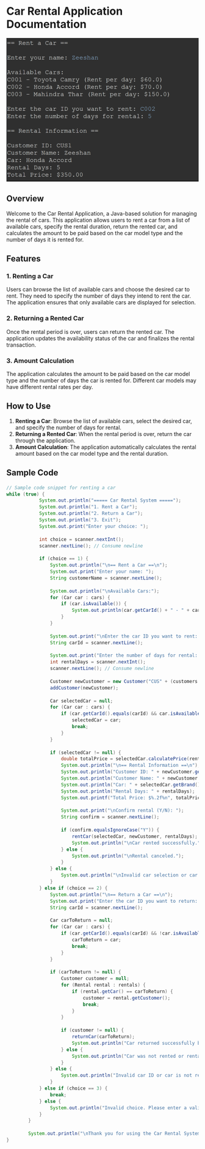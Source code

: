 # Car Rental Application Documentation

![image.info](car-ren-snapshot.png)

## Overview

Welcome to the Car Rental Application, a Java-based solution for managing the rental of cars. This application allows users to rent a car from a list of available cars, specify the rental duration, return the rented car, and calculates the amount to be paid based on the car model type and the number of days it is rented for.

## Features

### 1. Renting a Car

Users can browse the list of available cars and choose the desired car to rent. They need to specify the number of days they intend to rent the car. The application ensures that only available cars are displayed for selection.

### 2. Returning a Rented Car

Once the rental period is over, users can return the rented car. The application updates the availability status of the car and finalizes the rental transaction.

### 3. Amount Calculation

The application calculates the amount to be paid based on the car model type and the number of days the car is rented for. Different car models may have different rental rates per day.

## How to Use

1. **Renting a Car**: Browse the list of available cars, select the desired car, and specify the number of days for rental.
2. **Returning a Rented Car**: When the rental period is over, return the car through the application.
3. **Amount Calculation**: The application automatically calculates the rental amount based on the car model type and the rental duration.

## Sample Code

```java
// Sample code snippet for renting a car
while (true) {
			System.out.println("===== Car Rental System =====");
			System.out.println("1. Rent a Car");
			System.out.println("2. Return a Car");
			System.out.println("3. Exit");
			System.out.print("Enter your choice: ");

			int choice = scanner.nextInt();
			scanner.nextLine(); // Consume newline

			if (choice == 1) {
				System.out.println("\n== Rent a Car ==\n");
				System.out.print("Enter your name: ");
				String customerName = scanner.nextLine();

				System.out.println("\nAvailable Cars:");
				for (Car car : cars) {
					if (car.isAvailable()) {
						System.out.println(car.getCarId() + " - " + car.getBrand() + " " + car.getModel() + " (Rent per day: $" + car.getbasePricePerDay() + ")");
					}
				}

				System.out.print("\nEnter the car ID you want to rent: ");
				String carId = scanner.nextLine();

				System.out.print("Enter the number of days for rental: ");
				int rentalDays = scanner.nextInt();
				scanner.nextLine(); // Consume newline

				Customer newCustomer = new Customer("CUS" + (customers.size() + 1), customerName);
				addCustomer(newCustomer);

				Car selectedCar = null;
				for (Car car : cars) {
					if (car.getCarId().equals(carId) && car.isAvailable()) {
						selectedCar = car;
						break;
					}
				}

				if (selectedCar != null) {
					double totalPrice = selectedCar.calculatePrice(rentalDays);
					System.out.println("\n== Rental Information ==\n");
					System.out.println("Customer ID: " + newCustomer.getCustomerId());
					System.out.println("Customer Name: " + newCustomer.getName());
					System.out.println("Car: " + selectedCar.getBrand() + " " + selectedCar.getModel());
					System.out.println("Rental Days: " + rentalDays);
					System.out.printf("Total Price: $%.2f%n", totalPrice);

					System.out.print("\nConfirm rental (Y/N): ");
					String confirm = scanner.nextLine();

					if (confirm.equalsIgnoreCase("Y")) {
						rentCar(selectedCar, newCustomer, rentalDays);
						System.out.println("\nCar rented successfully.");
					} else {
						System.out.println("\nRental canceled.");
					}
				} else {
					System.out.println("\nInvalid car selection or car not available for rent.");
				}
			} else if (choice == 2) {
				System.out.println("\n== Return a Car ==\n");
				System.out.print("Enter the car ID you want to return: ");
				String carId = scanner.nextLine();

				Car carToReturn = null;
				for (Car car : cars) {
					if (car.getCarId().equals(carId) && !car.isAvailable()) {
						carToReturn = car;
						break;
					}
				}

				if (carToReturn != null) {
					Customer customer = null;
					for (Rental rental : rentals) {
						if (rental.getCar() == carToReturn) {
							customer = rental.getCustomer();
							break;
						}
					}

					if (customer != null) {
						returnCar(carToReturn);
						System.out.println("Car returned successfully by " + customer.getName());
					} else {
						System.out.println("Car was not rented or rental information is missing.");
					}
				} else {
					System.out.println("Invalid car ID or car is not rented.");
				}
			} else if (choice == 3) {
				break;
			} else {
				System.out.println("Invalid choice. Please enter a valid option.");
			}
		}

		System.out.println("\nThank you for using the Car Rental System!");
}

